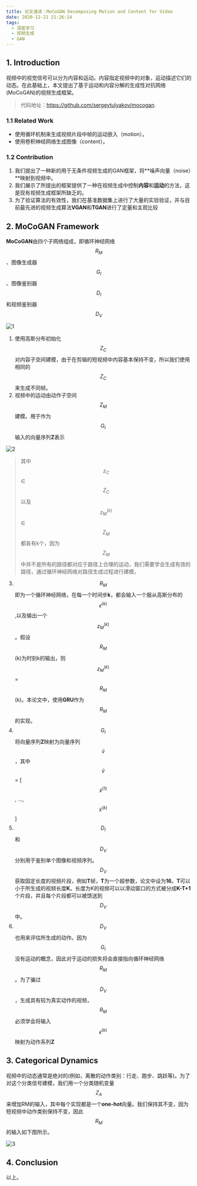 ```yaml
---
title: 论文速读：MoCoGAN Decomposing Motion and Content for Video 
date: 2020-12-21 21:26:14
tags:
  - 深度学习
  - 视频生成
  - GAN
---
```


## 1. Introduction

视频中的视觉信号可以分为内容和运动。内容指定视频中的对象，运动描述它们的动态。在此基础上，本文提出了基于运动和内容分解的生成性对抗网络(MoCoGAN)的视频生成框架。

> 代码地址：https://github.com/sergeytulyakov/mocogan.

### 1.1 Related Work

- 使用循环机制来生成视频片段中帧的运动嵌入（motion）。
- 使用卷积神经网络生成图像（content）。

### 1.2 Contribution

1. 我们提出了一种新的用于无条件视频生成的GAN框架，将**噪声向量（noise）**映射到视频中。
2. 我们展示了所提出的框架提供了一种在视频生成中控制**内容**和**运动**的方法，这是现有视频生成框架所缺乏的。
3. 为了验证算法的有效性，我们在基准数据集上进行了大量的实验验证，并与目前最先进的视频生成算法**VGAN**和**TGAN**进行了定量和主观比较

## 2. MoCoGAN Framework



**MoCoGAN**由四个子网络组成，即循环神经网络$$ R_{M} $$、图像生成器$$ G_{I} $$、图像鉴别器$$ D_{I} $$和视频鉴别器$$ D_{V} $$

![1](https://i.loli.net/2020/12/21/m5Va9dhrUixQyI6.png)

1. 使用高斯分布初始化$$ Z_{C} $$对内容子空间建模，由于在剪辑的短视频中内容基本保持不变，所以我们使用相同的$$ Z_{C} $$来生成不同帧。
2. 视频中的运动由动作子空间$$ Z_{M} $$建模。用于作为$$ G_{I} $$输入的向量序列**Z**表示

![2](https://i.loli.net/2020/12/21/8rB9gz1fp6UKXLq.png)
> 其中$$ z_{C} $$ ∈  $$ Z_{C} $$以及$$ z_{M}^{(k)} $$ ∈ $$ Z_{M} $$都各有k个，因为$$ Z_{M} $$中并不是所有的路径都对应于路径上合理的运动，我们需要学会生成有效的路径，通过循环神经网络对路径生成过程进行建模。

3. $$ R_{M} $$即为一个循环神经网络，在每一个时间步**k**，都会输入一个服从高斯分布的$$ \epsilon^{(k)} $$,以及输出一个$$ z_{M}^{(k)} $$。假设$$ R_{M} $$(k)为时刻k的输出，则$$ z_{M}^{(k)} $$ = $$ R_{M} $$(k)。本论文中，使用**GRU**作为$$ R_{M} $$的实现。
4. $$ G_{I} $$将向量序列**Z**映射为向量序列$$ \tilde{v} $$，其中$$ \tilde{v} $$ = [$$ \tilde{x}^(1) $$, ..., $$ \tilde{x}^(k) $$]
5. $$ D_{I} $$和$$ D_{V} $$分别用于鉴别单个图像和视频序列。$$ D_{V} $$获取固定长度的视频片段，例如**T**帧，**T**为一个超参数，论文中设为**16**。**T**可以小于所生成的视频长度**K**。长度为K的视频可以以滑动窗口的方式被分成**K-T+1**个片段，并且每个片段都可以被馈送到$$ D_{V} $$中。
6. $$ D_{V} $$也用来评估所生成的动作。因为$$ G_{I} $$没有运动的概念，因此对于运动的损失将会直接指向循环神经网络$$ R_{M} $$。为了骗过$$ D_{V} $$，生成具有较为真实动作的视频，$$ R_{M} $$必须学会将输入$$ \epsilon^{(k)} $$映射为动作系列**Z**

## 3. Categorical Dynamics
视频中的动态通常是绝对的(例如，离散的动作类别：行走、跑步、跳跃等)。为了对这个分类信号建模，我们用一个分类随机变量$$Z_{A}$$来增加RM的输入，其中每个实现都是一个**one-hot**向量。我们保持其不变，因为短视频中动作类别保持不变，因此$$ R_{M} $$的输入如下图所示。

![3](https://i.loli.net/2020/12/21/8Tklze5RjWM2JqL.png)

## 4. Conclusion
以上。